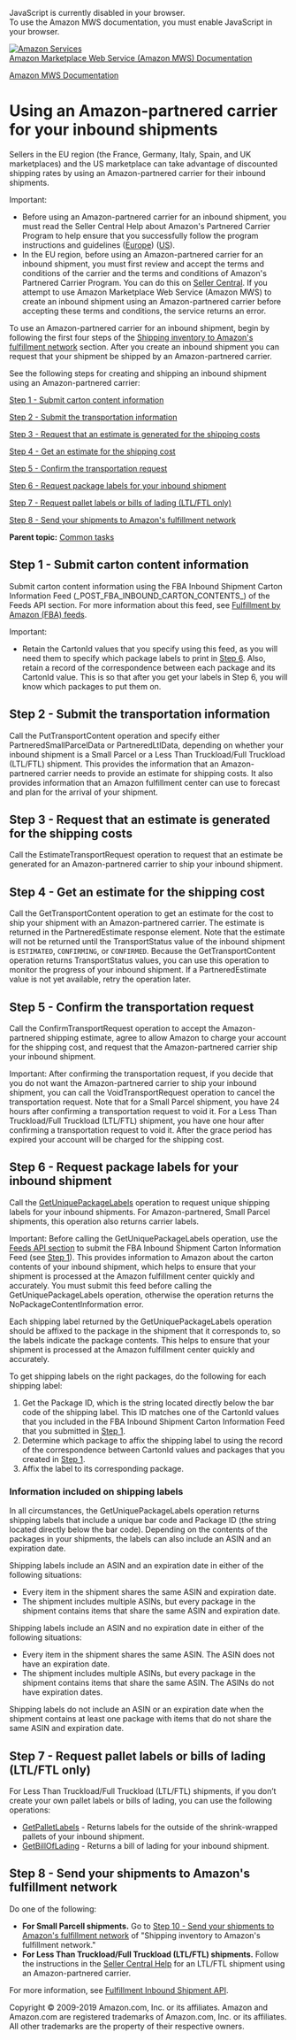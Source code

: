 <div id="MWSDX_noscript">

JavaScript is currently disabled in your browser.  
To use the Amazon MWS documentation, you must enable JavaScript in your
browser.

</div>

<div id="MWSDX_divtop">

[![Amazon
Services](https://images-na.ssl-images-amazon.com/images/G/08/mwsportal/fr_FR/amazonservices.gif
"Amazon Services")](http://services.amazon.fr)  
<span id="MWSDX_titlebar">[Amazon Marketplace Web Service (Amazon MWS)
Documentation](https://developer.amazonservices.fr/gp/mws/docs.html)</span>

</div>

<div id="MWSDX_divbottom">

<div id="MWSDX_divleft">

<div id="MWSDX_toc">

</div>

</div>

<div id="MWSDX_divright">

<div id="MWSDX_content">

<span id="MWSDX_breadcrumbs">[Amazon MWS
Documentation](https://developer.amazonservices.fr/gp/mws/docs.html)</span>

<div id="FBAGuide_UsingAmazonCarrierToShip" class="nested0">

# Using an Amazon-partnered carrier for your inbound shipments

<div class="body">

Sellers in the EU region (the France, Germany, Italy, Spain, and UK
marketplaces) and the US marketplace can take advantage of discounted
shipping rates by using an Amazon-partnered carrier for their inbound
shipments.

<div class="note important">

<span class="importanttitle">Important:</span>

  - Before using an Amazon-partnered carrier for an inbound shipment,
    you must read the Seller Central Help about Amazon's Partnered
    Carrier Program to help ensure that you successfully follow the
    program instructions and guidelines
    ([Europe](https://sellercentral.amazon.co.uk/gp/help/201119120))
    ([US](https://sellercentral.amazon.com/gp/help/201119120)).
  - In the EU region, before using an Amazon-partnered carrier for an
    inbound shipment, you must first review and accept the terms and
    conditions of the carrier and the terms and conditions of Amazon's
    Partnered Carrier Program. You can do this on [Seller
    Central](https://sellercentral.amazon.co.uk/gp/help/201119120). If
    you attempt to use <span class="ph">Amazon Marketplace Web Service
    (Amazon MWS)</span> to create an inbound shipment using an
    Amazon-partnered carrier before accepting these terms and
    conditions, the service returns an error.

</div>

To use an Amazon-partnered carrier for an inbound shipment, begin by
following the first four steps of the [Shipping inventory to Amazon's
fulfillment network](FBAGuide_ShipInventoryToAFN.md) section. After
you create an inbound shipment you can request that your shipment be
shipped by an Amazon-partnered carrier.

See the following steps for creating and shipping an inbound shipment
using an Amazon-partnered carrier:

[Step 1 - Submit carton content information](#SubmitCartonContentsFeed)

[Step 2 - Submit the transportation information](#SendTransportInfo)

[Step 3 - Request that an estimate is generated for the shipping
costs](#RequestEstimate)

[Step 4 - Get an estimate for the shipping cost](#GetEstimate)

[Step 5 - Confirm the transportation request](#ConfirmRequrest)

[Step 6 - Request package labels for your inbound
shipment](#RequestTransportDocs)

[Step 7 - Request pallet labels or bills of lading (LTL/FTL
only)](#RequestPalletLabelsOrBOL)

[Step 8 - Send your shipments to Amazon's fulfillment
network](#SendShipmentToAFN)

</div>

<div class="related-links">

<div class="familylinks">

<div class="parentlink">

**Parent topic:** [Common tasks](../fba_guide/FBAGuide_CommonTasks.md)

</div>

</div>

</div>

<div id="SubmitCartonContentsFeed" class="topic concept nested1">

## Step 1 - Submit carton content information

<div class="body conbody">

Submit carton content information using the FBA Inbound Shipment Carton
Information Feed (\_POST\_FBA\_INBOUND\_CARTON\_CONTENTS\_) of the Feeds
API section. For more information about this feed, see [Fulfillment by
Amazon (FBA)
feeds](../feeds/Feeds_FeedType.md#FeedType_Enumeration__FBAFeeds).

<div class="note important">

<span class="importanttitle">Important:</span>

  - Retain the <span class="keyword parmname">CartonId</span> values
    that you specify using this feed, as you will need them to specify
    which package labels to print in [Step 6](#RequestTransportDocs).
    Also, retain a record of the correspondence between each package and
    its <span class="keyword parmname">CartonId</span> value. This is so
    that after you get your labels in Step 6, you will know which
    packages to put them on.

</div>

</div>

</div>

<div id="SendTransportInfo" class="topic concept nested1">

## Step 2 - Submit the transportation information

<div class="body conbody">

Call the <span class="keyword apiname">PutTransportContent</span>
operation and specify either
<span class="keyword parmname">PartneredSmallParcelData</span> or
<span class="keyword parmname">PartneredLtlData</span>, depending on
whether your inbound shipment is a <span class="ph">Small Parcel</span>
or a <span class="ph">Less Than Truckload/Full Truckload
(LTL/FTL)</span> shipment. This provides the information that an
Amazon-partnered carrier needs to provide an estimate for shipping
costs. It also provides information that an <span class="ph">Amazon
fulfillment center</span> can use to forecast and plan for the arrival
of your shipment.

</div>

</div>

<div id="RequestEstimate" class="topic concept nested1">

## Step 3 - Request that an estimate is generated for the shipping costs

<div class="body conbody">

Call the <span class="keyword apiname">EstimateTransportRequest</span>
operation to request that an estimate be generated for an
Amazon-partnered carrier to ship your inbound shipment.

</div>

</div>

<div id="GetEstimate" class="topic concept nested1">

## Step 4 - Get an estimate for the shipping cost

<div class="body conbody">

Call the <span class="keyword apiname">GetTransportContent</span>
operation to get an estimate for the cost to ship your shipment with an
Amazon-partnered carrier. The estimate is returned in the
<span class="keyword parmname">PartneredEstimate</span> response
element. Note that the estimate will not be returned until the
<span class="keyword parmname">TransportStatus</span> value of the
inbound shipment is `ESTIMATED`, `CONFIRMING`, or `CONFIRMED`. Because
the <span class="keyword apiname">GetTransportContent</span> operation
returns <span class="keyword parmname">TransportStatus</span> values,
you can use this operation to monitor the progress of your inbound
shipment. If a <span class="keyword parmname">PartneredEstimate</span>
value is not yet available, retry the operation later.

</div>

</div>

<div id="ConfirmRequrest" class="topic concept nested1">

## Step 5 - Confirm the transportation request

<div class="body conbody">

Call the <span class="keyword apiname">ConfirmTransportRequest</span>
operation to accept the Amazon-partnered shipping estimate, agree to
allow Amazon to charge your account for the shipping cost, and request
that the Amazon-partnered carrier ship your inbound shipment.

<div class="note important">

<span class="importanttitle">Important:</span> After confirming the
transportation request, if you decide that you do not want the
Amazon-partnered carrier to ship your inbound shipment, you can call the
<span class="keyword apiname">VoidTransportRequest</span> operation to
cancel the transportation request. Note that for a
<span class="ph">Small Parcel</span> shipment, you have 24 hours after
confirming a transportation request to void it. For a
<span class="ph">Less Than Truckload/Full Truckload (LTL/FTL)</span>
shipment, you have one hour after confirming a transportation request to
void it. After the grace period has expired your account will be charged
for the shipping cost.

</div>

</div>

</div>

<div id="RequestTransportDocs" class="topic concept nested1">

## Step 6 - Request package labels for your inbound shipment

<div class="body conbody">

Call the
[GetUniquePackageLabels](../fba_inbound/FBAInbound_GetUniquePackageLabels.md)
operation to request unique shipping labels for your inbound shipments.
For Amazon-partnered, <span class="ph">Small Parcel</span> shipments,
this operation also returns carrier labels.

<div class="note important">

<span class="importanttitle">Important:</span> Before calling the
<span class="keyword apiname">GetUniquePackageLabels</span> operation,
use the [Feeds API section](../feeds/Feeds_Overview.md) to submit the
FBA Inbound Shipment Carton Information Feed (see [Step
1](#SubmitCartonContentsFeed)). This provides information to Amazon
about the carton contents of your inbound shipment, which helps to
ensure that your shipment is processed at the <span class="ph">Amazon
fulfillment center</span> quickly and accurately. You must submit this
feed before calling the
<span class="keyword apiname">GetUniquePackageLabels</span> operation,
otherwise the operation returns the
<span class="keyword parmname">NoPackageContentInformation</span> error.

</div>

Each shipping label returned by the
<span class="keyword apiname">GetUniquePackageLabels</span> operation
should be affixed to the package in the shipment that it corresponds to,
so the labels indicate the package contents. This helps to ensure that
your shipment is processed at the Amazon fulfillment center quickly and
accurately.

To get shipping labels on the right packages, do the following for each
shipping label:

1.  Get the Package ID, which is the string located directly below the
    bar code of the shipping label. This ID matches one of the
    <span class="keyword parmname">CartonId</span> values that you
    included in the FBA Inbound Shipment Carton Information Feed that
    you submitted in [Step 1](#SubmitCartonContentsFeed).
2.  Determine which package to affix the shipping label to using the
    record of the correspondence between
    <span class="keyword parmname">CartonId</span> values and packages
    that you created in [Step 1](#SubmitCartonContentsFeed).
3.  Affix the label to its corresponding package.

<div class="section">

### Information included on shipping labels

In all circumstances, the
<span class="keyword apiname">GetUniquePackageLabels</span> operation
returns shipping labels that include a unique bar code and Package ID
(the string located directly below the bar code). Depending on the
contents of the packages in your shipments, the labels can also include
an ASIN and an expiration date.

Shipping labels include an ASIN and an expiration date in either of the
following situations:

  - Every item in the shipment shares the same ASIN and expiration date.
  - The shipment includes multiple ASINs, but every package in the
    shipment contains items that share the same ASIN and expiration
    date.

Shipping labels include an ASIN and no expiration date in either of the
following situations:

  - Every item in the shipment shares the same ASIN. The ASIN does not
    have an expiration date.
  - The shipment includes multiple ASINs, but every package in the
    shipment contains items that share the same ASIN. The ASINs do not
    have expiration dates.

Shipping labels do not include an ASIN or an expiration date when the
shipment contains at least one package with items that do not share the
same ASIN and expiration date.

</div>

</div>

</div>

<div id="RequestPalletLabelsOrBOL" class="topic concept nested1">

## Step 7 - Request pallet labels or bills of lading (LTL/FTL only)

<div class="body conbody">

For <span class="ph">Less Than Truckload/Full Truckload (LTL/FTL)</span>
shipments, if you don’t create your own pallet labels or bills of
lading, you can use the following operations:

  - [GetPalletLabels](../fba_inbound/FBAInbound_GetPalletLabels.md) -
    Returns labels for the outside of the shrink-wrapped pallets of your
    inbound shipment.
  - [GetBillOfLading](../fba_inbound/FBAInbound_GetBillOfLading.md) -
    Returns a bill of lading for your inbound shipment.

</div>

</div>

<div id="SendShipmentToAFN" class="topic concept nested1">

## Step 8 - Send your shipments to <span class="ph">Amazon's fulfillment network</span>

<div class="body conbody">

Do one of the following:

  - **For <span class="ph">Small Parcel</span>l shipments.** Go to [Step
    10 - Send your shipments to Amazon's fulfillment
    network](FBAGuide_SendShipmentsToAFN.md#ShipItems) of "Shipping
    inventory to <span class="ph">Amazon's fulfillment network</span>."
  - **For <span class="ph">Less Than Truckload/Full Truckload
    (LTL/FTL)</span> shipments.** Follow the instructions in the [Seller
    Central Help](https://sellercentral.amazon.com/gp/help/201119120)
    for an LTL/FTL shipment using an Amazon-partnered carrier.

For more information, see [Fulfillment Inbound Shipment
API](../fba_inbound/FBAInbound_Overview.md).

</div>

</div>

</div>

<div id="MWSDX_footer">

Copyright © 2009-2019 Amazon.com, Inc. or its affiliates. Amazon and
Amazon.com are registered trademarks of Amazon.com, Inc. or its
affiliates. All other trademarks are the property of their respective
owners.

</div>

</div>

</div>

<div style="clear: both;">

</div>

</div>

